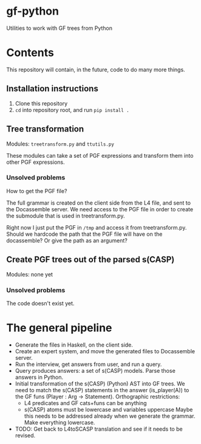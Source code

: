 # gf-python
Utilities to work with GF trees from Python

# Contents

This repository will contain, in the future, code to do many more things.

## Installation instructions

1) Clone this repository
2) `cd` into repository root, and run `pip install .`

## Tree transformation

Modules: `treetransform.py` and `ttutils.py`

These modules can take a set of PGF expressions and transform them into other PGF expressions.

### Unsolved problems

How to get the PGF file?

The full grammar is created on the client side from the L4 file, and sent to the Docassemble server.
We need access to the PGF file in order to create the submodule that is used in treetransform.py.

Right now I just put the PGF in `/tmp` and access it from treetransform.py.
Should we hardcode the path that the PGF file will have on the docassemble? Or give the path as an argument?


## Create PGF trees out of the parsed s(CASP)

Modules: none yet

### Unsolved problems

The code doesn't exist yet.

# The general pipeline

- Generate the files in Haskell, on the client side.
- Create an expert system, and move the generated files to Docassemble server.
- Run the interview, get answers from user, and run a query.
- Query produces answers: a set of s(CASP) models. Parse those answers in Python.
- Initial transformation of the s(CASP) (Python) AST into GF trees.
  We need to match the s(CASP) statements in the answer (is_player(A)) to the GF funs (Player : Arg -> Statement).
  Orthographic restrictions:
  * L4 predicates and GF cats+funs can be anything
  * s(CASP) atoms must be lowercase and variables uppercase
  Maybe this needs to be addressed already when we generate the grammar. Make everything lowercase.
- TODO: Get back to L4toSCASP translation and see if it needs to be revised.
